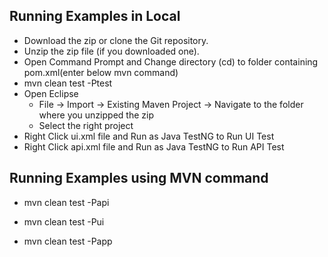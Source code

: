 

## Running Examples in Local
- Download the zip or clone the Git repository.
- Unzip the zip file (if you downloaded one).
- Open Command Prompt and Change directory (cd) to folder containing pom.xml(enter below mvn command)
- mvn clean test -Ptest
- Open Eclipse 
   - File -> Import -> Existing Maven Project -> Navigate to the folder where you unzipped the zip
   - Select the right project
- Right Click ui.xml file and Run as Java TestNG to Run UI Test
- Right Click api.xml file and Run as Java TestNG to Run API Test


## Running Examples using MVN command

- mvn clean test -Papi 


- mvn clean test -Pui 


- mvn clean test -Papp 
